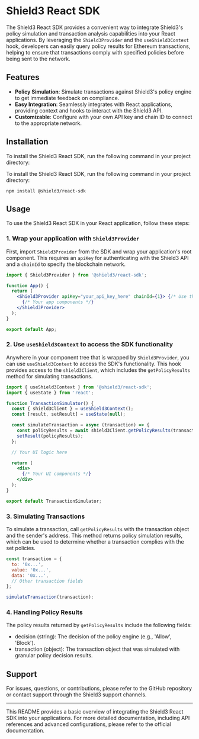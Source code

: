 
# Shield3 React SDK

The Shield3 React SDK provides a convenient way to integrate Shield3's policy simulation and transaction analysis capabilities into your React applications. By leveraging the `Shield3Provider` and the `useShield3Context` hook, developers can easily query policy results for Ethereum transactions, helping to ensure that transactions comply with specified policies before being sent to the network.

## Features

- **Policy Simulation**: Simulate transactions against Shield3's policy engine to get immediate feedback on compliance.
- **Easy Integration**: Seamlessly integrates with React applications, providing context and hooks to interact with the Shield3 API.
- **Customizable**: Configure with your own API key and chain ID to connect to the appropriate network.


## Installation

To install the Shield3 React SDK, run the following command in your project directory:


To install the Shield3 React SDK, run the following command in your project directory:

`npm install @shield3/react-sdk`

## Usage

To use the Shield3 React SDK in your React application, follow these steps:

### 1. Wrap your application with `Shield3Provider`

First, import `Shield3Provider` from the SDK and wrap your application's root component. This requires an `apiKey` for authenticating with the Shield3 API and a `chainId` to specify the blockchain network.

```jsx
import { Shield3Provider } from '@shield3/react-sdk';

function App() {
  return (
    <Shield3Provider apiKey="your_api_key_here" chainId={1}> {/* Use the appropriate chain ID */}
      {/* Your app components */}
    </Shield3Provider>
  );
}

export default App;
```

### 2. Use `useShield3Context` to access the SDK functionality

Anywhere in your component tree that is wrapped by `Shield3Provider`, you can use `useShield3Context` to access the SDK's functionality. This hook provides access to the `shield3Client`, which includes the `getPolicyResults` method for simulating transactions.

```jsx
import { useShield3Context } from '@shield3/react-sdk';
import { useState } from 'react';

function TransactionSimulator() {
  const { shield3Client } = useShield3Context();
  const [result, setResult] = useState(null);

  const simulateTransaction = async (transaction) => {
    const policyResults = await shield3Client.getPolicyResults(transaction, 'your_account_address');
    setResult(policyResults);
  };

  // Your UI logic here

  return (
    <div>
      {/* Your UI components */}
    </div>
  );
}

export default TransactionSimulator;
```

### 3. Simulating Transactions

To simulate a transaction, call `getPolicyResults` with the transaction object and the sender's address. This method returns policy simulation results, which can be used to determine whether a transaction complies with the set policies.

```jsx
const transaction = {
  to: '0x...',
  value: '0x...',
  data: '0x...',
  // Other transaction fields
};

simulateTransaction(transaction);
```

### 4. Handling Policy Results

The policy results returned by `getPolicyResults` include the following fields:
- decision (string): The decision of the policy engine (e.g., 'Allow', 'Block').
- transaction (object): The transaction object that was simulated with granular policy decision results.

## Support

For issues, questions, or contributions, please refer to the GitHub repository or contact support through the Shield3 support channels.

---

This README provides a basic overview of integrating the Shield3 React SDK into your applications. For more detailed documentation, including API references and advanced configurations, please refer to the official documentation.